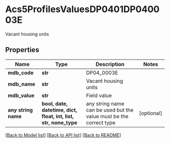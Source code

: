 # Acs5ProfilesValuesDP0401DP040003E

Vacant housing units

## Properties
Name | Type | Description | Notes
------------ | ------------- | ------------- | -------------
**mdb_code** | **str** | DP04_0003E | 
**mdb_name** | **str** | Vacant housing units | 
**mdb_value** | **str** | Field value | 
**any string name** | **bool, date, datetime, dict, float, int, list, str, none_type** | any string name can be used but the value must be the correct type | [optional]

[[Back to Model list]](../README.md#documentation-for-models) [[Back to API list]](../README.md#documentation-for-api-endpoints) [[Back to README]](../README.md)


